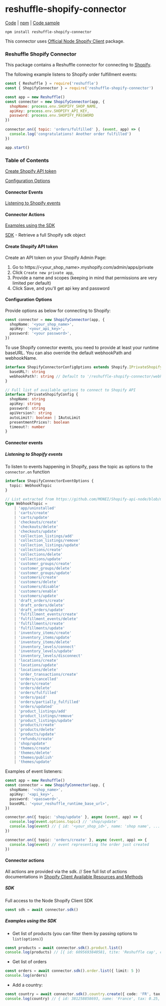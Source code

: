 # reshuffle-shopify-connector

[Code](https://github.com/reshufflehq/reshuffle-shopify-connector) |  [npm](https://www.npmjs.com/package/reshuffle-shopify-connector) | [Code sample](https://github.com/reshufflehq/reshuffle/tree/master/examples/shopify)

`npm install reshuffle-shopify-connector`

This connector uses [Official Node Shopify Client](https://www.npmjs.com/package/shopify-api-node) package.

### Reshuffle Shopify Connector

This package contains a Reshuffle connector for connecting to [Shopify](https://www.shopify.com/online).

The following example listens to Shopify order fulfillment events:
```js
const { Reshuffle } = require('reshuffle')
const { ShopifyConnector } = require('reshuffle-shopify-connector')

const app = new Reshuffle()
const connector = new ShopifyConnector(app, {
  shopName: process.env.SHOPIFY_SHOP_NAME,
  apiKey: process.env.SHOPIFY_API_KEY,
  password: process.env.SHOPIFY_PASSWORD
})
  
connector.on({ topic: 'orders/fulfilled' }, (event, app) => {
  console.log('congratulations! Another order fulfilled')
})

app.start()
```

### Table of Contents

[Create Shopify API token](#apitoken)

[Configuration Options](#configuration)

#### Connector Events

[Listening to Shopify events](#listen)

#### Connector Actions
[Examples using the SDK](#sdk)

[SDK](#sdk) - Retrieve a full Shopify sdk object

#### <a name="apitoken"></a>Create Shopify API token
Create an API token on your Shopify Admin Page:

1. Go to https://<your_shop_name>.myshopify.com/admin/apps/private
2. Click `Create new private app`, 
3. Provide a name and scopes (keeping in mind that permissions are very limited per default)
4. Click Save, and you'll get api key and password

#### <a name="configuration"></a>Configuration Options

Provide options as below for connecting to Shopify:
```typescript
const connector = new ShopifyConnector(app, {
  shopName: '<your_shop_name>',
  apiKey: '<your_api_key>',
  password: '<your password>',
})
``` 

To use Shopify connector events, you need to provide at least your runtime baseURL. 
You can also override the default webhookPath and webhookName.
```typescript
interface ShopifyConnectorConfigOptions extends Shopify.IPrivateShopifyConfig {
  baseURL?: string
  webhookPath?: string // Default to '/reshuffle-shopify-connector/webhook'
}

// Full list of available options to connect to Shopify API
interface IPrivateShopifyConfig {
  shopName: string
  apiKey: string
  password: string
  apiVersion?: string
  autoLimit?: boolean | IAutoLimit
  presentmentPrices?: boolean
  timeout?: number
}
```

#### Connector events

##### <a name="listen"></a>Listening to Shopify events

To listen to events happening in Shopify, pass the topic as options to the `connector.on` function

```typescript
interface ShopifyConnectorEventOptions {
  topic: WebhookTopic
}

// List extracted from https://github.com/MONEI/Shopify-api-node/blob/master/index.d.ts#L2869
type WebhookTopic =
    | 'app/uninstalled'
    | 'carts/create'
    | 'carts/update'
    | 'checkouts/create'
    | 'checkouts/delete'
    | 'checkouts/update'
    | 'collection_listings/add'
    | 'collection_listings/remove'
    | 'collection_listings/update'
    | 'collections/create'
    | 'collections/delete'
    | 'collections/update'
    | 'customer_groups/create'
    | 'customer_groups/delete'
    | 'customer_groups/update'
    | 'customers/create'
    | 'customers/delete'
    | 'customers/disable'
    | 'customers/enable'
    | 'customers/update'
    | 'draft_orders/create'
    | 'draft_orders/delete'
    | 'draft_orders/update'
    | 'fulfillment_events/create'
    | 'fulfillment_events/delete'
    | 'fulfillments/create'
    | 'fulfillments/update'
    | 'inventory_items/create'
    | 'inventory_items/update'
    | 'inventory_items/delete'
    | 'inventory_levels/connect'
    | 'inventory_levels/update'
    | 'inventory_levels/disconnect'
    | 'locations/create'
    | 'locations/update'
    | 'locations/delete'
    | 'order_transactions/create'
    | 'orders/cancelled'
    | 'orders/create'
    | 'orders/delete'
    | 'orders/fulfilled'
    | 'orders/paid'
    | 'orders/partially_fulfilled'
    | 'orders/updated'
    | 'product_listings/add'
    | 'product_listings/remove'
    | 'product_listings/update'
    | 'products/create'
    | 'products/delete'
    | 'products/update'
    | 'refunds/create'
    | 'shop/update'
    | 'themes/create'
    | 'themes/delete'
    | 'themes/publish'
    | 'themes/update'
```

Examples of event listeners:
```typescript
const app = new Reshuffle()
const connector = new ShopifyConnector(app, {
  shopName: '<shop_name>',
  apiKey: '<api_key>',
  password: '<password>',
  baseURL: '<your_reshuffle_runtime_base_url>',
})

connector.on({ topic: 'shop/update' }, async (event, app) => {
  console.log(event.options.topic) // 'shop/update'
  console.log(event) // { id: '<your_shop_id>', name: 'shop name', ... }
})    

connector.on({ topic: 'orders/create' }, async (event, app) => {                             
  console.log(event) // event representing the order just created 
})  
```
                                                                    
#### Connector actions

All actions are provided via the sdk.
// See full list of actions documentations in [Shopify Client Available Resources and Methods](https://www.npmjs.com/package/shopify-api-node#available-resources-and-methods)

##### <a name="sdk"></a>SDK

Full access to the Node Shopify Client SDK

```typescript
const sdk = await connector.sdk()
```


##### <a name="examples"></a>Examples using the SDK

- Get list of products (you can filter them by passing options to `list(options)`)
```typescript
const products = await connector.sdk().product.list()
console.log(products) // [{ id: 6095693840581, tite: 'Reshuffle cap', created_at: '2020-11-23T15:23:09+13:00', published_scope: 'web', admin_graphql_api_id: 'gid://shopify/Product/6095693840581', ... }]
```

- Get list of orders
```typescript
const orders = await connector.sdk().order.list({ limit: 5 })
console.log(orders)
```

- Add a country:
```typescript
const country = await connector.sdk().country.create({ code: 'FR', tax: 0.25 })
console.log(country) // { id: 381258858693, name: 'France', tax: 0.25, code: 'FR', tax_name: 'FR TVA', provinces: [] }
```
